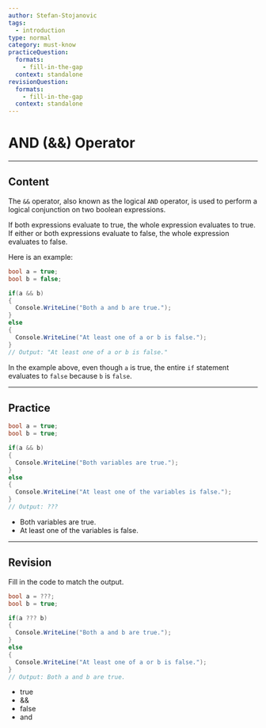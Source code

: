 ```yaml
---
author: Stefan-Stojanovic
tags:
  - introduction
type: normal
category: must-know
practiceQuestion:
  formats:
    - fill-in-the-gap
  context: standalone
revisionQuestion:
  formats:
    - fill-in-the-gap
  context: standalone
---
```


# AND (&&) Operator

---

## Content

The `&&` operator, also known as the logical `AND` operator, is used to perform a logical conjunction on two boolean expressions.

If both expressions evaluate to true, the whole expression evaluates to true. If either or both expressions evaluate to false, the whole expression evaluates to false.

Here is an example:

```csharp
bool a = true;
bool b = false;

if(a && b)
{
  Console.WriteLine("Both a and b are true.");
}
else
{
  Console.WriteLine("At least one of a or b is false.");
}
// Output: "At least one of a or b is false."
```

In the example above, even though `a` is true, the entire `if` statement evaluates to `false` because `b` is `false`.


---

## Practice


```csharp
bool a = true;
bool b = true;

if(a && b)
{
  Console.WriteLine("Both variables are true.");
}
else
{
  Console.WriteLine("At least one of the variables is false.");
}
// Output: ???
```

- Both variables are true.
- At least one of the variables is false.

---

## Revision

Fill in the code to match the output.

```csharp
bool a = ???;
bool b = true;

if(a ??? b)
{
  Console.WriteLine("Both a and b are true.");
}
else
{
  Console.WriteLine("At least one of a or b is false.");
}
// Output: Both a and b are true.
```

- true
- &&
- false
- and